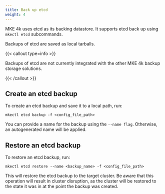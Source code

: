 ```yaml
---
title: Back up etcd
weight: 4
---
```


MKE 4k uses etcd as its backing datastore. It supports etcd back up using
``mkectl etcd`` subcommands.

Backups of etcd are saved as local tarballs. 

{{< callout type=info >}}

Backups of etcd are not currently integrated with the
other MKE 4k backup storage solutions.

{{< /callout >}}

## Create an etcd backup

To create an etcd backup and save it to a local path, run:

```
mkectl etcd backup -f <config_file_path>
```

You can provide a name for the backup using the ``--name flag``. Otherwise, an
autogenerated name will be applied.

## Restore an etcd backup

To restore an etcd backup, run:

```
mkectl etcd restore --name <backup_name> -f <config_file_path>
```

This will restore the etcd backup to the target cluster. Be aware that this
operation will result in cluster disruption, as the cluster will be restored to
the state it was in at the point the backup was created.